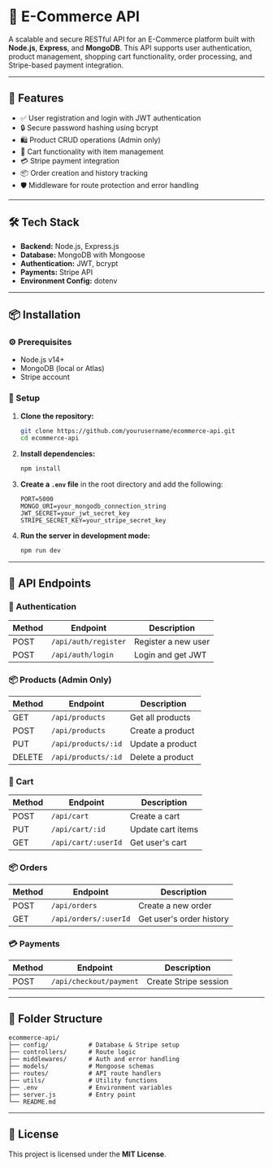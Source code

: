 # 🛒 E-Commerce API

A scalable and secure RESTful API for an E-Commerce platform built with **Node.js**, **Express**, and **MongoDB**. This API supports user authentication, product management, shopping cart functionality, order processing, and Stripe-based payment integration.

---

## 🚀 Features

- ✅ User registration and login with JWT authentication  
- 🔒 Secure password hashing using bcrypt  
- 🛍️ Product CRUD operations (Admin only)  
- 🛒 Cart functionality with item management  
- 💳 Stripe payment integration  
- 📦 Order creation and history tracking  
- 🛡️ Middleware for route protection and error handling  

---

## 🛠️ Tech Stack

- **Backend:** Node.js, Express.js  
- **Database:** MongoDB with Mongoose  
- **Authentication:** JWT, bcrypt  
- **Payments:** Stripe API  
- **Environment Config:** dotenv  

---

## 📦 Installation

### ⚙️ Prerequisites

- Node.js v14+  
- MongoDB (local or Atlas)  
- Stripe account

### 🧰 Setup

1. **Clone the repository:**  
   ```bash
   git clone https://github.com/yourusername/ecommerce-api.git
   cd ecommerce-api
   ```

2. **Install dependencies:**  
   ```bash
   npm install
   ```

3. **Create a `.env` file** in the root directory and add the following:

   ```env
   PORT=5000
   MONGO_URI=your_mongodb_connection_string
   JWT_SECRET=your_jwt_secret_key
   STRIPE_SECRET_KEY=your_stripe_secret_key
   ```

4. **Run the server in development mode:**  
   ```bash
   npm run dev
   ```

---

## 📡 API Endpoints

### 🔐 Authentication

| Method | Endpoint              | Description             |
|--------|-----------------------|-------------------------|
| POST   | `/api/auth/register`  | Register a new user     |
| POST   | `/api/auth/login`     | Login and get JWT       |

### 📦 Products (Admin Only)

| Method | Endpoint               | Description            |
|--------|------------------------|------------------------|
| GET    | `/api/products`        | Get all products       |
| POST   | `/api/products`        | Create a product       |
| PUT    | `/api/products/:id`    | Update a product       |
| DELETE | `/api/products/:id`    | Delete a product       |

### 🛒 Cart

| Method | Endpoint               | Description            |
|--------|------------------------|------------------------|
| POST   | `/api/cart`            | Create a cart          |
| PUT    | `/api/cart/:id`        | Update cart items      |
| GET    | `/api/cart/:userId`    | Get user's cart        |

### 📦 Orders

| Method | Endpoint               | Description            |
|--------|------------------------|------------------------|
| POST   | `/api/orders`          | Create a new order     |
| GET    | `/api/orders/:userId`  | Get user's order history |

### 💳 Payments

| Method | Endpoint               | Description            |
|--------|------------------------|------------------------|
| POST   | `/api/checkout/payment`| Create Stripe session  |

---

## 📁 Folder Structure

```
ecommerce-api/
├── config/           # Database & Stripe setup
├── controllers/      # Route logic
├── middlewares/      # Auth and error handling
├── models/           # Mongoose schemas
├── routes/           # API route handlers
├── utils/            # Utility functions
├── .env              # Environment variables
├── server.js         # Entry point
└── README.md
```

---

## 📄 License

This project is licensed under the **MIT License**.
